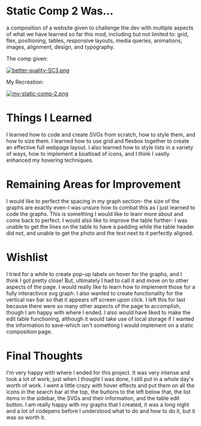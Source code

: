 # Static Comp 2 Was...
a composition of a website given to challenge the dev with multiple aspects of what we have learned so far this mod, including but not limited to: grid, flex, positioning, tables, responsive layouts, media queries, animations, images, alignment, design, and typography.

The comp given:

[![better-quality-SC3.png](https://i.postimg.cc/W3QVwknv/better-quality-SC3.png)](https://postimg.cc/WF6x2tCW)

My Recreation:

[![my-static-comp-2.png](https://i.postimg.cc/qMDKcKMz/my-static-comp-2.png)](https://postimg.cc/VdM5mdt8)

# Things I Learned

I learned how to code and create SVGs from scratch, how to style them, and how to size them. I learned how to use grid and flexbox together to create an effective full webpage layout. I also learned how to style lists in a variety of ways, how to implement a boatload of icons, and I think I vastly enhanced my hovering techniques.

# Remaining Areas for Improvement

I would like to perfect the spacing in my graph section- the size of the graphs are exactly even-I was unsure how to combat this as I just learned to code the graphs. This is something I would like to leanr more about and come back to perfect. I would also like to improve the table further- I was unable to get the lines on the table to have a padding while the table header did not, and unable to get the photo and the text next to it perfectly aligned.

# Wishlist

I tried for a while to create pop-up labels on hover for the graphs, and I think I got pretty close! But, ultimately I had to call it and move on to other aspects of the page. I would really like to learn how to implement those for a fully interactivce svg graph. I also wanted to create functionality for the vertical nav bar so that it appears off screen upon click. I left this for last because there were so many other aspects of the page to accomplish, though I am happy with where I ended. I also would have liked to make the edit table functioning, although it would take use of local storage if I wanted the information to save-which isn't something I would implement on a static composition page.

# Final Thoughts

I'm very happy with where I ended for this project. It was very intense and took a lot of work; just when I thought I was done, I still put in a whole day's worth of work. I went a little crazy with hover effects and put them on all the icons in the search bar at the top, the buttons to the left below that, the list items in the sidebar, the SVGs and their information, and the table edit button. I am really happy with my graphs that I created, it was a long night and a lot of codepens before I understood what to do and how to do it, but it was so worth it.

